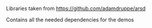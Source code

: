 Libraries taken from https://github.com/adamdruppe/arsd

Contains all the needed dependencies for the demos
